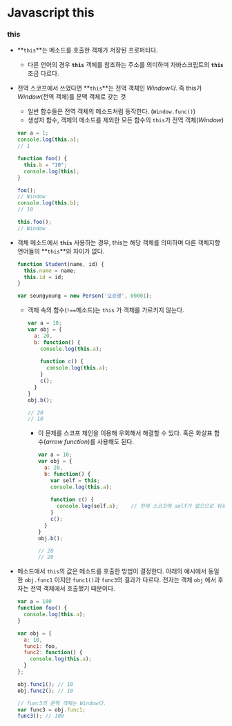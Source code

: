 # Javascript this

### this

* **`this`**는 메소드를 호출한 객체가 저장된 프로퍼티다.

  * 다른 언어의 경우 **`this`** 객체를 참조하는 주소를 의미하며 자바스크립트의 **`this`** 조금 다르다. 

    

* 전역 스코프에서 쓰였다면 **`this`**는 전역 객체인 *Window다*. 즉 this가 *Window*(전역 객체)를 문맥 객체로 갖는 것

  * 일반 함수들은 전역 객체의 메소드처럼 동작한다. (`Window.func()`)
  * 생성자 함수, 객체의 메소드를 제외한 모든 함수의 `this`가 전역 객체(*Window*)

  ```javascript
  var a = 1;
  console.log(this.a);
  // 1
  
  function foo() {
    this.b = "10";
    console.log(this);
  }
  
  foo();
  // Window
  console.log(this.b);
  // 10
  
  this.foo();
  // Window
  ```

  

* 객체 메소드에서 **`this`** 사용하는 경우, this는 해당 객체를 의미하며 다른 객체지향 언어들의 **`this`**와 차이가 없다.

  ```javascript
  function Student(name, id) {
    this.name = name;
    this.id = id;
  }
  
  var seungyoung = new Person('오승영', 00001);
  ```

  * 객체 속의 함수(`!==`메소드)는 `this` 가 객체를 가르키지 않는다.

    ```javascript
    var a = 10;
    var obj = {
      a: 20,
      b: function() {
        console.log(this.a);
        
        function c() {
          console.log(this.a);
        }
        c();
      }
    }
    obj.b();
    
    // 20
    // 10
    ```

    * 이 문제를 스코프 체인을 이용해 우회해서 해결할 수 있다. 혹은 화살표 함수(*arrow function*)를 사용해도 된다.

      ```javascript
      var a = 10;
      var obj = {
        a: 20,
        b: function() {
          var self = this;
          console.log(this.a);
          
          function c() {
            console.log(self.a);	// 현재 스코프에 self가 없으므로 위로 올라감
          }
          c();
        }
      }
      obj.b();
      
      // 20
      // 20
      ```

      

* 메소드에서  `this`의 값은 메소드를 호출한 방법이 결정한다.  아래의 예시에서 동일한 `obj.func1` 이지만 `func1()`과 `func3`의 결과가 다르다. 전자는 객체  `obj` 에서 후자는 전역 객체에서 호출했기 때문이다.

  ```javascript
  var a = 100
  function foo() {
    console.log(this.a);
  }
  
  var obj = {
    a: 10,
    func1: foo,
    func2: function() {
      console.log(this.a);
    }
  };
  
  obj.func1(); // 10
  obj.func2(); // 10
  
  // func3의 문맥 객체는 Window다.
  var func3 = obj.func1;
  func3(); // 100
  ```

